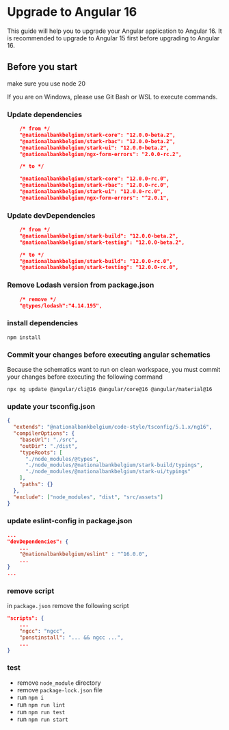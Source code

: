 # Upgrade to Angular 16

This guide will help you to upgrade your Angular application to Angular 16. It is recommended to upgrade to Angular 15 first before upgrading to Angular 16.

## Before you start

make sure you use node 20

If you are on Windows, please use Git Bash or WSL to execute commands.

### Update dependencies

```json
	/* from */
	"@nationalbankbelgium/stark-core": "12.0.0-beta.2",
	"@nationalbankbelgium/stark-rbac": "12.0.0-beta.2",
	"@nationalbankbelgium/stark-ui": "12.0.0-beta.2",
	"@nationalbankbelgium/ngx-form-errors": "2.0.0-rc.2",

	/* to */

	"@nationalbankbelgium/stark-core": "12.0.0-rc.0",
	"@nationalbankbelgium/stark-rbac": "12.0.0-rc.0",
	"@nationalbankbelgium/stark-ui": "12.0.0-rc.0",
	"@nationalbankbelgium/ngx-form-errors": "^2.0.1",
```

### Update devDependencies

```json
	/* from */
	"@nationalbankbelgium/stark-build": "12.0.0-beta.2",
	"@nationalbankbelgium/stark-testing": "12.0.0-beta.2",

	/* to */
	"@nationalbankbelgium/stark-build": "12.0.0-rc.0",
	"@nationalbankbelgium/stark-testing": "12.0.0-rc.0",
```

### Remove Lodash version from package.json

```json
	/* remove */
    "@types/lodash":"4.14.195",
```

### install dependencies

```shell
npm install
```

### Commit your changes before executing angular schematics

Because the schematics want to run on clean workspace, you must commit your changes before executing the following command

```shell
npx ng update @angular/cli@16 @angular/core@16 @angular/material@16
```

### update your tsconfig.json

```json
{
  "extends": "@nationalbankbelgium/code-style/tsconfig/5.1.x/ng16",
  "compilerOptions": {
    "baseUrl": "./src",
    "outDir": "./dist",
    "typeRoots": [
      "./node_modules/@types",
      "./node_modules/@nationalbankbelgium/stark-build/typings",
      "./node_modules/@nationalbankbelgium/stark-ui/typings"
    ],
    "paths": {}
  },
  "exclude": ["node_modules", "dist", "src/assets"]
}
```

### update eslint-config in package.json

```json
...
"devDependencies": {
	...
	"@nationalbankbelgium/eslint" : "^16.0.0",
	...
}
...
```

### remove script

in `package.json` remove the following script

```json
"scripts": {
	...
	"ngcc": "ngcc",
	"ponstinstall": "... && ngcc ...",
	...
}
```

### test

- remove `node_module` directory
- remove `package-lock.json` file
- run `npm i`
- run `npm run lint`
- run `npm run test`
- run `npm run start`
